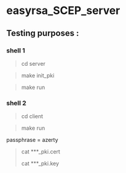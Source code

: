 # easyrsa_SCEP_server

## Testing purposes :

### shell 1

> cd server

> make init_pki

> make run

### shell 2

> cd client

> make run

passphrase = azerty

> cat ***_pki.cert
> 
> cat ***_pki.key


